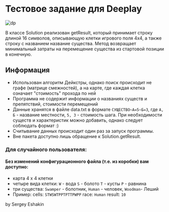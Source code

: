 # Тестовое задание для Deeplay

![dp](https://user-images.githubusercontent.com/91516214/173095400-1e30544c-8745-4e11-b1ec-e7df780e55e8.png)

В классе Solution реализован getResult, 
который принимает строку длиной 16 символов, описывающую клетки игрового поля 4х4, а также строку с названием название существа.
Метод возвращает минимальный затраты на перемещение существа из стартовой позиции в конечную.

## Информация
- Использован алгоритм Дейкстры, однако поиск происходит не графе (матрице смежностей), а на карте, где каждая клетка означает "стоимость" прохода по ней
- Программа не содержит информации о названиях существ и препятствий, стоимости перемещений
- Данные хранятся в файле data.txt в формате `СУЩЕСТВО~А=5~Б=3`, где `А, Б` - название местности,
`5, 3` - стоимость шага. При необходимости существ и характеристик можно добавить, однако следует соблюдать формат :)
- Считывание данных происходит один раз за запуск программы.
- Вне пакета доступно лишь обращение к Solution.getResult.

### Для случайного пользователя:
#### Без изменений конфигурационного файла (т.е. из коробки) вам доступно:
- карта 4 х 4 клетки
- четыре вида клетки: `W` - вода `S` - болото  `T` - кусты `P` - равнина
- три существа: `Swamper` - болотник, `Human` - человек, `Woodman`- Леший
- Пример: cells: `STWSWTPPTPTTPWPP` race: `Human` result: `10`

by Sergey Eshakin
